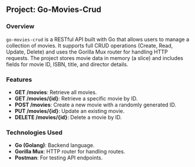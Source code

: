 ## Project: Go-Movies-Crud

### Overview
`go-movies-crud` is a RESTful API built with Go that allows users to manage a collection of movies. It supports full CRUD operations (Create, Read, Update, Delete) and uses the Gorilla Mux router for handling HTTP requests. The project stores movie data in memory (a slice) and includes fields for movie ID, ISBN, title, and director details.

### Features
- **GET /movies**: Retrieve all movies.
- **GET /movies/{id}**: Retrieve a specific movie by ID.
- **POST /movies**: Create a new movie with a randomly generated ID.
- **PUT /movies/{id}**: Update an existing movie.
- **DELETE /movies/{id}**: Delete a movie by ID.

### Technologies Used
- **Go (Golang)**: Backend language.
- **Gorilla Mux**: HTTP router for handling routes.
- **Postman**: For testing API endpoints.
